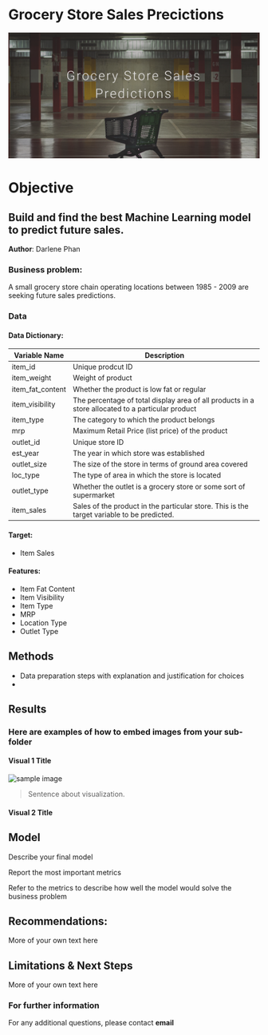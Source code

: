 # Grocery Store Sales Precictions

<img src="https://github.com/thelemoncookie-data/01_Project/blob/main/Sales_pred_image.png">

# Objective
## Build and find the best Machine Learning model to predict future sales.

**Author**: 
Darlene Phan

### Business problem:

A small grocery store chain operating locations between 1985 - 2009 are seeking future sales predictions.

### Data
#### Data Dictionary:
| Variable Name      | Description                                                                                       |
| ------------------ | ------------------------------------------------------------------------------------------------- |
| item_id            | Unique prodcut ID                                                                                 |
| item_weight        | Weight of product                                                                                 |
| item_fat_content   | Whether the product is low fat or regular                                                         |
| item_visibility    | The percentage of total display area of all products in a store allocated to a particular product |
| item_type          | The category to which the product belongs                                                         |
| mrp                | Maximum Retail Price (list price) of the product                                                  |
| outlet_id          | Unique store ID                                                                                   |
| est_year           | The year in which store was established                                                           |
| outlet_size        | The size of the store in terms of ground area covered                                             |
| loc_type           | The type of area in which the store is located                                                    |
| outlet_type        | Whether the outlet is a grocery store or some sort of supermarket                                 |
| item_sales         | Sales of the product in the particular store. This is the target variable to be predicted.        |

#### **Target:**
- Item Sales    
#### **Features:**
<!--     - Item Fat Content
    - Item Visibility
    - Item Type
    - MRP
    - Location Type
    - Outlet Type
 -->

   - Item Fat Content
   - Item Visibility
   - Item Type
   - MRP
   - Location Type
   - Outlet Type

## Methods
- Data preparation steps with explanation and justification for choices
- 

## Results

### Here are examples of how to embed images from your sub-folder


#### Visual 1 Title
![sample image](project1_sample_image.png)

> Sentence about visualization.

#### Visual 2 Title

## Model

Describe your final model

Report the most important metrics

Refer to the metrics to describe how well the model would solve the business problem

## Recommendations:

More of your own text here


## Limitations & Next Steps

More of your own text here


### For further information


For any additional questions, please contact **email**
